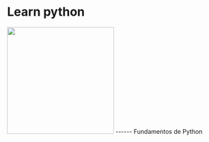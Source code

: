 # Learn python
<img width="250" src="https://upload.wikimedia.org/wikipedia/commons/thumb/0/0a/Python.svg/1200px-Python.svg.png">
------
Fundamentos de Python
